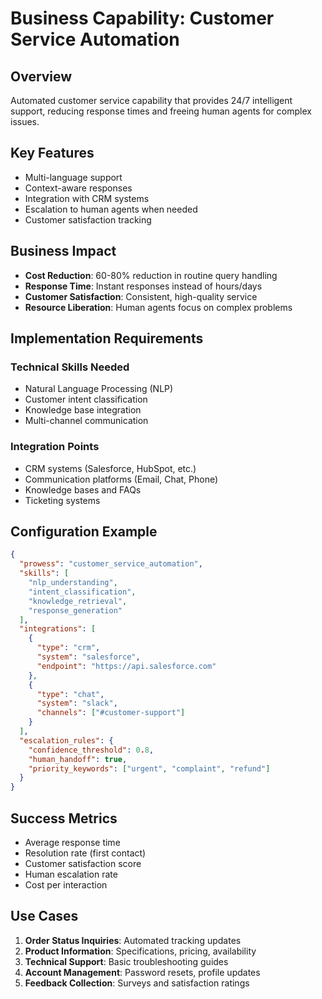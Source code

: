 # Business Capability: Customer Service Automation

## Overview
Automated customer service capability that provides 24/7 intelligent support, reducing response times and freeing human agents for complex issues.

## Key Features
- Multi-language support
- Context-aware responses
- Integration with CRM systems
- Escalation to human agents when needed
- Customer satisfaction tracking

## Business Impact
- **Cost Reduction**: 60-80% reduction in routine query handling
- **Response Time**: Instant responses instead of hours/days
- **Customer Satisfaction**: Consistent, high-quality service
- **Resource Liberation**: Human agents focus on complex problems

## Implementation Requirements

### Technical Skills Needed
- Natural Language Processing (NLP)
- Customer intent classification
- Knowledge base integration
- Multi-channel communication

### Integration Points
- CRM systems (Salesforce, HubSpot, etc.)
- Communication platforms (Email, Chat, Phone)
- Knowledge bases and FAQs
- Ticketing systems

## Configuration Example

```json
{
  "prowess": "customer_service_automation",
  "skills": [
    "nlp_understanding",
    "intent_classification",
    "knowledge_retrieval",
    "response_generation"
  ],
  "integrations": [
    {
      "type": "crm",
      "system": "salesforce",
      "endpoint": "https://api.salesforce.com"
    },
    {
      "type": "chat",
      "system": "slack",
      "channels": ["#customer-support"]
    }
  ],
  "escalation_rules": {
    "confidence_threshold": 0.8,
    "human_handoff": true,
    "priority_keywords": ["urgent", "complaint", "refund"]
  }
}
```

## Success Metrics
- Average response time
- Resolution rate (first contact)
- Customer satisfaction score
- Human escalation rate
- Cost per interaction

## Use Cases
1. **Order Status Inquiries**: Automated tracking updates
2. **Product Information**: Specifications, pricing, availability
3. **Technical Support**: Basic troubleshooting guides
4. **Account Management**: Password resets, profile updates
5. **Feedback Collection**: Surveys and satisfaction ratings
